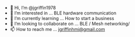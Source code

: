 - 👋 Hi, I’m @jgriffin1978
- 👀 I’m interested in ... BLE hardware communication 
- 🌱 I’m currently learning ... How to start a business 
- 💞️ I’m looking to collaborate on ... BLE / Mesh networking/ 
- 📫 How to reach me ... jgriffinhmi@gmail.com

<!---
jgriffin1978/jgriffin1978 is a ✨ special ✨ repository because its `README.md` (this file) appears on your GitHub profile.
You can click the Preview link to take a look at your changes.
--->
